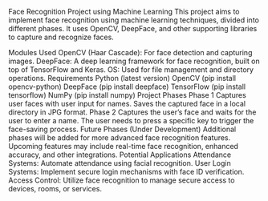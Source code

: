 Face Recognition Project using Machine Learning
This project aims to implement face recognition using machine learning techniques, divided into different phases. It uses OpenCV, DeepFace, and other supporting libraries to capture and recognize faces.

Modules Used
OpenCV (Haar Cascade): For face detection and capturing images.
DeepFace: A deep learning framework for face recognition, built on top of TensorFlow and Keras.
OS: Used for file management and directory operations.
Requirements
Python (latest version)
OpenCV (pip install opencv-python)
DeepFace (pip install deepface)
TensorFlow (pip install tensorflow)
NumPy (pip install numpy)
Project Phases
Phase 1
Captures user faces with user input for names.
Saves the captured face in a local directory in JPG format.
Phase 2
Captures the user’s face and waits for the user to enter a name.
The user needs to press a specific key to trigger the face-saving process.
Future Phases (Under Development)
Additional phases will be added for more advanced face recognition features.
Upcoming features may include real-time face recognition, enhanced accuracy, and other integrations.
Potential Applications
Attendance Systems: Automate attendance using facial recognition.
User Login Systems: Implement secure login mechanisms with face ID verification.
Access Control: Utilize face recognition to manage secure access to devices, rooms, or services.
